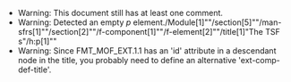 * Warning: This document still has at least one comment.
* Warning: Detected an empty _p_ element./Module[1]""/section[5]""/man-sfrs[1]""/section[2]""/f-component[1]""/f-element[2]""/title[1]"The TSF s"/h:p[1]""
* Warning: Since FMT_MOF_EXT.1.1 has an 'id' attribute in a descendant node in the title, you probably need to define an alternative 'ext-comp-def-title'.
                       

